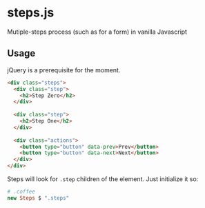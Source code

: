 # steps.js
Mutiple-steps process (such as for a form) in vanilla Javascript

## Usage
jQuery is a prerequisite for the moment.

```html
<div class="steps">
  <div class="step">
    <h2>Step Zero</h2>
  </div>
  
  <div class="step">
    <h2>Step One</h2>
  </div>
  
  <div class="actions">
    <button type="button" data-prev>Prev</button>
    <button type="button" data-next>Next</button>
  </div>
</div>
```

Steps will look for `.step` children of the element. Just initialize it so:

```coffee
# .coffee
new Steps $ ".steps"
```
